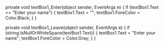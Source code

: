 private void textBox1_Enter(object sender, EventArgs e)
{
    if (textBox1.Text == "Enter your name")
    {
        textBox1.Text = "";
        textBox1.ForeColor = Color.Black;
    }
}

private void textBox1_Leave(object sender, EventArgs e)
{
    if (string.IsNullOrWhiteSpace(textBox1.Text))
    {
        textBox1.Text = "Enter your name";
        textBox1.ForeColor = Color.Gray;
    }
}